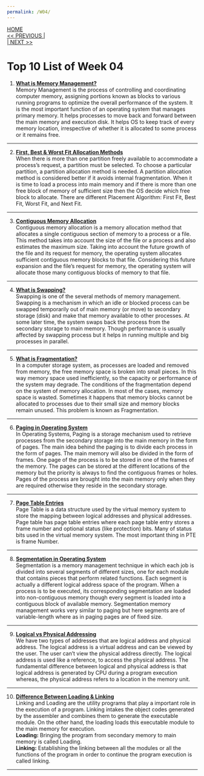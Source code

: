 ```yaml
---
permalink: /W04/
---
```

[HOME](../)<br>
[<< PREVIOUS |](../W03/)<br>
[| NEXT >>](../W05/)<br>

# Top 10 List of Week 04

1. **[What is Memory Management?](https://www.guru99.com/os-memory-management.html)** <br>
Memory Management is the process of controlling and coordinating computer memory, assigning portions known as blocks to various running programs to optimize the overall performance of the system. It is the most important function of an operating system that manages primary memory. It helps processes to move back and forward between the main memory and execution disk. It helps OS to keep track of every memory location, irrespective of whether it is allocated to some process or it remains free. <br>
* * *

2. **[First, Best & Worst Fit Allocation Methods](https://www.geeksforgeeks.org/partition-allocation-methods-in-memory-management/)** <br>
When there is more than one partition freely available to accommodate a process’s request, a partition must be selected. To choose a particular partition, a partition allocation method is needed. A partition allocation method is considered better if it avoids internal fragmentation. When it is time to load a process into main memory and if there is more than one free block of memory of sufficient size then the OS decide which free block to allocate. There are different Placement Algorithm: First Fit, Best Fit, Worst Fit, and Next Fit. <br>
* * *

3. **[Contiguous Memory Allocation](https://binaryterms.com/contiguous-memory-allocation-in-operating-system.html)** <br>
Contiguous memory allocation is a memory allocation method that allocates a single contiguous section of memory to a process or a file. This method takes into account the size of the file or a process and also estimates the maximum size. Taking into account the future growth of the file and its request for memory, the operating system allocates sufficient contiguous memory blocks to that file.  Considering this future expansion and the file’s request for memory, the operating system will allocate those many contiguous blocks of memory to that file. <br>
* * *

4. **[What is Swapping?](https://binaryterms.com/swapping-in-operating-system.html)** <br>
Swapping is one of the several methods of memory management. Swapping is a mechanism in which an idle or blocked process can be swapped temporarily out of main memory (or move) to secondary storage (disk) and make that memory available to other processes. At some later time, the system swaps back the process from the secondary storage to main memory. Though performance is usually affected by swapping process but it helps in running multiple and big processes in parallel. <br>
* * *

5. **[What is Fragmentation?](https://www.includehelp.com/operating-systems/fragmentation.aspx)** <br>
In a computer storage system, as processes are loaded and removed from memory, the free memory space is broken into small pieces. In this way memory space used inefficiently, so the capacity or performance of the system may degrade. The conditions of the fragmentation depend on the system of memory allocation. In most of the cases, memory space is wasted. Sometimes it happens that memory blocks cannot be allocated to processes due to their small size and memory blocks remain unused. This problem is known as Fragmentation. <br>
* * *

6. **[Paging in Operating System](https://www.javatpoint.com/os-paging-with-example)** <br>
In Operating Systems, Paging is a storage mechanism used to retrieve processes from the secondary storage into the main memory in the form of pages. The main idea behind the paging is to divide each process in the form of pages. The main memory will also be divided in the form of frames. One page of the process is to be stored in one of the frames of the memory. The pages can be stored at the different locations of the memory but the priority is always to find the contiguous frames or holes. Pages of the process are brought into the main memory only when they are required otherwise they reside in the secondary storage. <br>
* * *

7. **[Page Table Entries](https://www.javatpoint.com/os-page-table)** <br>
Page Table is a data structure used by the virtual memory system to store the mapping between logical addresses and physical addresses. Page table has page table entries where each page table entry stores a frame number and optional status (like protection) bits. Many of status bits used in the virtual memory system. The most important thing in PTE is frame Number. <br>
* * *

8. **[Segmentation in Operating System](https://www.javatpoint.com/os-segmentation)** <br>
Segmentation is a memory management technique in which each job is divided into several segments of different sizes, one for each module that contains pieces that perform related functions. Each segment is actually a different logical address space of the program. When a process is to be executed, its corresponding segmentation are loaded into non-contiguous memory though every segment is loaded into a contiguous block of available memory. Segmentation memory management works very similar to paging but here segments are of variable-length where as in paging pages are of fixed size. <br>
* * *

9. **[Logical vs Physical Addressing](https://techdifferences.com/difference-between-logical-and-physical-address.html)** <br>
We have two types of addresses that are logical address and physical address. The logical address is a virtual address and can be viewed by the user. The user can’t view the physical address directly. The logical address is used like a reference, to access the physical address. The fundamental difference between logical and physical address is that logical address is generated by CPU during a program execution whereas, the physical address refers to a location in the memory unit. <br>
* * *

10. **[Difference Between Loading & Linking](https://www.geeksforgeeks.org/difference-between-loading-and-linking/)** <br>
Linking and Loading are the utility programs that play a important role in the execution of a program. Linking intakes the object codes generated by the assembler and combines them to generate the executable module. On the other hand, the loading loads this executable module to the main memory for execution. <br>
**Loading:** Bringing the program from secondary memory to main memory is called Loading. <br>
**Linking:** Establishing the linking between all the modules or all the functions of the program in order to continue the program execution is called linking. <br>
* * *

